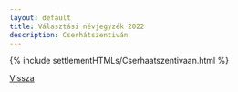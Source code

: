 ```yaml
---
layout: default
title: Választási névjegyzék 2022
description: Cserhátszentiván
---
```


{% include settlementHTMLs/Cserhaatszentivaan.html %}

[Vissza](./)